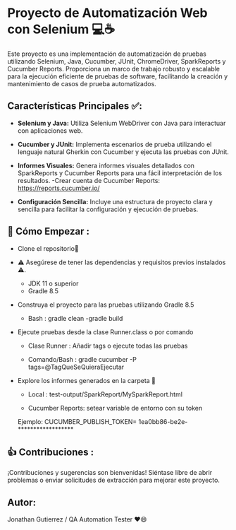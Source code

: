 # Proyecto de Automatización Web con Selenium 💻☕

Este proyecto es una implementación de automatización de pruebas utilizando Selenium, Java, Cucumber, JUnit, ChromeDriver, SparkReports y Cucumber Reports. Proporciona un marco de trabajo robusto y escalable para la ejecución eficiente de pruebas de software, facilitando la creación y mantenimiento de casos de prueba automatizados.

## Características Principales ✅:

- **Selenium y Java:** Utiliza Selenium WebDriver con Java para interactuar con aplicaciones web.

- **Cucumber y JUnit:** Implementa escenarios de prueba utilizando el lenguaje natural Gherkin con Cucumber y ejecuta las pruebas con JUnit.

- **Informes Visuales:** Genera informes visuales detallados con SparkReports y Cucumber Reports para una fácil interpretación de los resultados.
   -Crear cuenta de Cucumber Reports: https://reports.cucumber.io/

- **Configuración Sencilla:** Incluye una estructura de proyecto clara y sencilla para facilitar la configuración y ejecución de pruebas.

## 🚀 Cómo Empezar  :

- Clone el repositorio🐙
  
- ⚠️ Asegúrese de tener las dependencias y requisitos previos instalados ⚠️.
  * JDK 11 o superior
  * Gradle 8.5
  
- Construya el proyecto para las pruebas utilizando Gradle 8.5
  
  * Bash : gradle clean -gradle build

- Ejecute pruebas desde la clase Runner.class o por comando
  
  * Clase Runner : Añadir tags o ejecute todas las pruebas

  * Comando/Bash :  gradle cucumber -P tags=@TagQueSeQuieraEjecutar
 
  
- Explore los informes generados en la carpeta 📁

  * Local : test-output/SparkReport/MySparkReport.html 

  * Cucumber Reports: setear variable de entorno con su token
  
  Ejemplo: CUCUMBER_PUBLISH_TOKEN= 1ea0bb86-be2e-******************

## 👍 Contribuciones :

¡Contribuciones y sugerencias son bienvenidas! Siéntase libre de abrir problemas o enviar solicitudes de extracción para mejorar este proyecto.

## Autor:

Jonathan Gutierrez / QA Automation Tester ❤️😄
